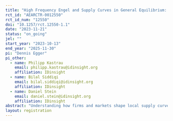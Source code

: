 ```yaml
---
title: "High Frequency Engel and Supply Curves in General Equilibrium: Experimental Evidence from Large Universal Cash Transfers in Malawi"
rct_id: "AEARCTR-0012550"
rct_id_num: "12550"
doi: "10.1257/rct.12550-1.1"
date: "2023-11-21"
status: "on_going"
jel: ""
start_year: "2023-10-13"
end_year: "2025-11-30"
pi: "Dennis Egger"
pi_other:
  - name: Philipp Kastrau
    email: philipp.kastrau@idinsight.org
    affiliation: IDinsight
  - name: Bilal Siddiqi
    email: bilal.siddiqi@idinsight.org
    affiliation: IDinsight
  - name: Daniel Stein
    email: daniel.stein@idinsight.org
    affiliation: IDinsight
abstract: "Understanding how firms and markets shape local supply curves in general equilibrium, to which degree economies can absorb (and change in response to) large local demand shocks, and how consumers shopping patterns and competitive pressures respond is crucial for understanding long-term development and the effects of macroeconomic policies. We estimate the high-frequency causal impacts of universal USD 550 cash transfers to every adult in the Khongoni District in Malawi on expenditure, prices and market activity. The rollout of the 45 million in cash transfers by the NGO GiveDirectly is randomized across 34 Group Village Headman (GVHs), an administrative unit corresponding approximately to a market catchment area, will reach over 80,000 individuals over the course of 12 months, and correspond to 90% of baseline GDP. Using random variation in treatment timing, together with bi-weekly price data for over 100 products and monthly enterprise surveys in all markets within the study area and a matched sample of markets outside the study area, as well as monthly expenditure surveys with 2500 eligible households, we document high-frequency marginal propensities to consume by product (Engel curves), inflationary impacts, expenditure switching of households across markets, and changes in resulting market activity and the productive environment. This will allow us to trace out short- and medium run supply curves at the firm- and market level."
layout: registration
---
```


